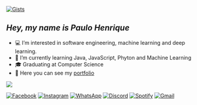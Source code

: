 [![Gists](topOfReadme.gif)](https://gist.github.com/pheiterer)

## ___Hey, my name is Paulo Henrique___
- :computer: I’m interested in software engineering, machine learning and deep learning.
- :bookmark_tabs: I’m currently learning Java, JavaScript, Phyton and Machine Learning
- :mortar_board: Graduating at Computer Science
- 🪪 Here you can see my [portfolio](https://pheiterer.github.io/)

<a href="#"><img align="center" src="https://github-readme-stats.vercel.app/api/top-langs/?username=pheiterer&count_weight=0.5&layout=compact&theme=transparent&hide_title=true&text_color=ffffff&hide_border=true"></a>

  [![Facebook](facebook.png)](https://www.facebook.com/profile.php?id=100003129759962) [![Instagram](Instagram.png)](https://www.instagram.com/ph.eiterer/) [![WhatsApp](whatsapp.png)](https://wa.me/qr/CTCISFPDHBD3K1) [![Discord](discord.png)](https://discordapp.com/users/241554560890737633/) [![Spotify](spotify.png)](https://open.spotify.com/user/pheiterer?si=YvA5UGNKTFiHxdxwKW3Gyg&utm_source=copy-link) [![Gmail](gmail.png)](mailto:pheiterer@hotmail.com)
